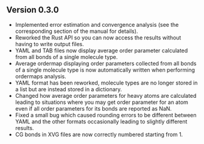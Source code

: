 ## Version 0.3.0
- Implemented error estimation and convergence analysis (see the corresponding section of the manual for details).
- Reworked the Rust API so you can now access the results without having to write output files.
- YAML and TAB files now display average order parameter calculated from all bonds of a single molecule type.
- Average ordermap displaying order parameters collected from all bonds of a single molecule type is now automatically written when performing ordermaps analysis.
- YAML format has been reworked, molecule types are no longer stored in a list but are instead stored in a dictionary.
- Changed how average order parameters for heavy atoms are calculated leading to situations where you may get order parameter for an atom even if all order parameters for its bonds are reported as NaN.
- Fixed a small bug which caused rounding errors to be different between YAML and the other formats occasionally leading to slightly different results.
- CG bonds in XVG files are now correctly numbered starting from 1.